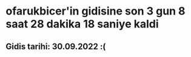 # ofarukbicer'in gidisine son 3 gun 8 saat 28 dakika 18 saniye kaldi

## Gidis tarihi: 30.09.2022 :(